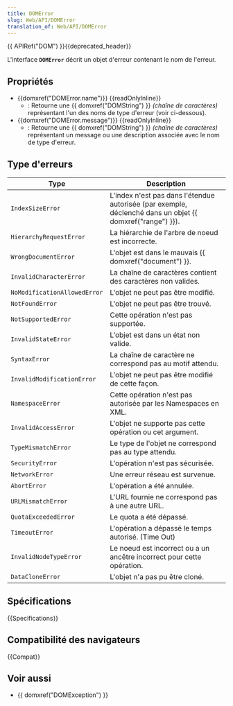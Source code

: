 ```yaml
---
title: DOMError
slug: Web/API/DOMError
translation_of: Web/API/DOMError
---
```


{{ APIRef("DOM") }}{{deprecated_header}}

L'interface **`DOMError`** décrit un objet d'erreur contenant le nom de l'erreur.

## Propriétés

- {{domxref("DOMError.name")}} {{readOnlyInline}}
  - : Retourne une {{ domxref("DOMString") }} _(chaîne de caractères)_ représentant l'un des noms de type d'erreur (voir ci-dessous).
- {{domxref("DOMError.message")}} {{readOnlyInline}}
  - : Retourne une {{ domxref("DOMString") }} _(chaîne de caractères)_ représentant un message ou une description associée avec le nom de type d'erreur.

## Type d'erreurs

| Type                         | Description                                                                                                     |
| ---------------------------- | --------------------------------------------------------------------------------------------------------------- |
| `IndexSizeError`             | L'index n'est pas dans l'étendue autorisée (par exemple, déclenché dans un objet {{ domxref("range") }}). |
| `HierarchyRequestError`      | La hiérarchie de l'arbre de noeud est incorrecte.                                                               |
| `WrongDocumentError`         | L'objet est dans le mauvais {{ domxref("document") }}.                                                   |
| `InvalidCharacterError`      | La chaîne de caractères contient des caractères non valides.                                                    |
| `NoModificationAllowedError` | L'objet ne peut pas être modifié.                                                                               |
| `NotFoundError`              | L'objet ne peut pas être trouvé.                                                                                |
| `NotSupportedError`          | Cette opération n'est pas supportée.                                                                            |
| `InvalidStateError`          | L'objet est dans un état non valide.                                                                            |
| `SyntaxError`                | La chaîne de caractère ne correspond pas au motif attendu.                                                      |
| `InvalidModificationError`   | L'objet ne peut pas être modifié de cette façon.                                                                |
| `NamespaceError`             | Cette opération n'est pas autorisée par les Namespaces en XML.                                                  |
| `InvalidAccessError`         | L'objet ne supporte pas cette opération ou cet argument.                                                        |
| `TypeMismatchError`          | Le type de l'objet ne correspond pas au type attendu.                                                           |
| `SecurityError`              | L'opération n'est pas sécurisée.                                                                                |
| `NetworkError`               | Une erreur réseau est survenue.                                                                                 |
| `AbortError`                 | L'opération a été annulée.                                                                                      |
| `URLMismatchError`           | L'URL fournie ne correspond pas à une autre URL.                                                                |
| `QuotaExceededError`         | Le quota a été dépassé.                                                                                         |
| `TimeoutError`               | L'opération a dépassé le temps autorisé. (Time Out)                                                             |
| `InvalidNodeTypeError`       | Le noeud est incorrect ou a un ancêtre incorrect pour cette opération.                                          |
| `DataCloneError`             | L'objet n'a pas pu être cloné.                                                                                  |

## Spécifications

{{Specifications}}

## Compatibilité des navigateurs

{{Compat}}

## Voir aussi

- {{ domxref("DOMException") }}
